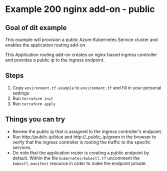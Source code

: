 # Example 200 nginx add-on - public
## Goal of dit example
This example will provision a public Azure Kubernetes Service cluster and enables the application routing add-on.

This Application routing add-on creates an nginx based ingress controller and provides a public ip to the ingress endpoint.

## Steps
1. Copy `environment.tf.example` to `environment.tf` and fill in your personal settings
2. Run `terraform init`
3. Run `terraform apply`

## Things you can try
* Review the public ip that is assigned to the ingress controller's endpoint. 
* Run http://_public-ip_/blue and http://_public_ip/green in the browser to verify that the ingress controller is routing the traffic to the specific services.
* Do note that the application router is creating a public endpoint by default. Within the file `kubernetes/kubectl.tf` uncomment the `kubectl_manifest` resource in order to make the endpoint private.
